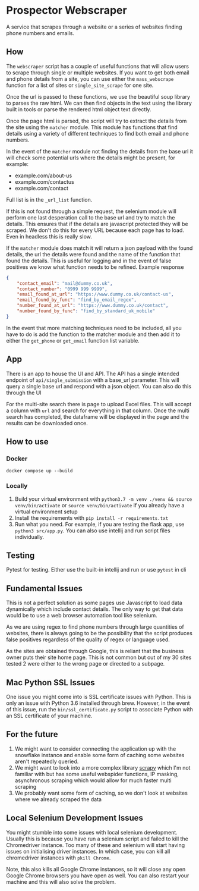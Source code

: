 # Prospector Webscraper

A service that scrapes through a website or a series of websites finding phone numbers
and emails.

## How

The `webscraper` script has a couple of useful functions that will allow users
to scrape through single or multiple websites. If you want to get both email and
phone details from a site, you can use either the `mass_webscrape` function for
a list of sites or `single_site_scrape` for one site.

Once the url is passed to these functions, we use the beautiful soup library to
parses the raw html. We can then find objects in the text using the library built
in tools or parse the rendered html object text directly.

Once the page html is parsed, the script will try to extract the details from the
site using the `matcher` module. This module has functions that find details
using a variety of different techniques to find both email and phone numbers.

In the event of the `matcher` module not finding the details from the base url
it will check some potential urls where the details might be present, for example:

- example.com/about-us
- example.com/contactus
- example.com/contact

Full list is in the `_url_list` function.

If this is not found through a simple request, the selenium module will perform one
last desperation call to the base url and try to match the details. This ensures
that if the details are javascript protected they will be scraped. We don't do this
for every URL because each page has to load. Even in headless this is really slow.

If the `matcher` module does match it will return a json payload with the found details,
the url the details were found and the name of the function that found the details.
This is useful for logging and in the event of false positives we know what function
needs to be refined. Example response

```json
{
    "contact_email": "mail@dummy.co.uk",
    "contact_number": "0999 999 9999",
    "email_found_at_url": "https://www.dummy.co.uk/contact-us",
    "email_found_by_func": "find_by_email_regex",
    "number_found_at_url": "https://www.dummy.co.uk/contact",
    "number_found_by_func": "find_by_standard_uk_mobile"
}
```

In the event that more matching techniques need to be included, all you have to
do is add the function to the matcher module and then add it to either the
`get_phone` or `get_email` function list variable.

## App

There is an app to house the UI and API. The API has a single intended endpoint
of `api/single_submission` with a base_url parameter. This will query a single
base url and respond with a json object. You can also do this through the UI

For the multi-site search there is page to upload Excel files. This will accept
a column with `url` and search for everything in that column. Once the multi
search has completed, the dataframe will be displayed in the page and the results
can be downloaded once.

## How to use

### Docker

`docker compose up --build`

### Locally

1. Build your virtual environment with `python3.7 -m venv ./venv && source venv/bin/activate`
   or `source venv/bin/activate` if you already have a virtual environment setup
2. Install the requirements with `pip install -r requirements.txt`
3. Run what you need. For example, if you are testing the flask app, use
   `python3 src/app.py`. You can also use intellij and run script files individually.

## Testing

Pytest for testing. Either use the built-in intellij and run or use `pytest` in cli

## Fundamental Issues

This is not a perfect solution as some pages use Javascript to load data dynamically
which include contact details. The only way to get that data would be to use a web
browser automation tool like selenium.

As we are using regex to find phone numbers through large quantities of websites,
there is always going to be the possibility that the script produces false positives
regardless of the quality of regex or language used.

As the sites are obtained through Google, this is reliant that the business owner
puts their site home page. This is not common but out of my 30 sites tested 2 were
either to the wrong page or directed to a subpage.

## Mac Python SSL Issues

One issue you might come into is SSL certificate issues with Python. This is only
an issue with Python 3.6 installed through brew. However, in the event of this issue,
run the `bin/ssl_certificate.py` script to associate Python with an SSL certificate
of your machine.

## For the future

1. We might want to consider connecting the application up with the snowflake instance
   and enable some form of caching some websites aren't repeatedly queried.
2. We might want to look into a more complex library [scrapy](https://scrapy.org/)
   which I'm not familiar with but has some useful webspider functions, IP masking,
   asynchronous scraping which would allow for much faster multi scraping
3. We probably want some form of caching, so we don't look at websites where we
   already scraped the data

## Local Selenium Development Issues

You might stumble into some issues with local selenium development. Usually this
is because you have run a selenium script and failed to kill the Chromedriver
instance. Too many of these and selenium will start having issues on initialising
driver instances. In which case, you can kill all chromedriver instances with
`pkill Chrome`.

Note, this also kills all Google Chrome instances, so it will close any open Google
Chrome browsers you have open as well. You can also restart your machine and
this will also solve the problem.
